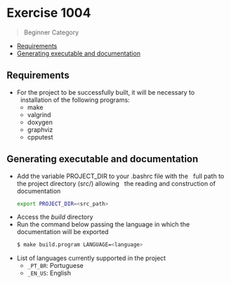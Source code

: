 # Exercise 1004

> Beginner Category

- [Requirements](#requirements)
- [Generating executable and documentation](#executable)

## <span id='requirements'>Requirements</span>

- For the project to be successfully built, it will be necessary to
  installation of the following programs:
    - make
    - valgrind
    - doxygen
    - graphviz
    - cpputest

## <span id='executable'>Generating executable and documentation</span>

- Add the variable PROJECT_DIR to your .bashrc file with the
  full path to the project directory (src/) allowing
  the reading and construction of documentation
    ``` sh
    export PROJECT_DIR=<src_path>
    ```
- Access the _build_ directory
- Run the command below passing the language in which the documentation will be exported
    ``` sh
    $ make build.program LANGUAGE=<language>
    ```
- List of languages currently supported in the project
    - `_PT_BR`: Portuguese
    - `_EN_US`: English
